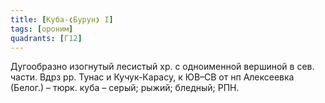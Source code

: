 ```yaml
---
title: [Куба-❮Бурун❯ I]
tags: [ороним]
quadrants: [Г12]
---
```


Дугообразно изогнутый лесистый хр. с одноименной вершиной в сев. части. Вдрз рр.
Тунас и Кучук-Карасу, к ЮВ–СВ от нп Алексеевка (Белог.) – тюрк. куба – серый;
рыжий; бледный; РПН.

